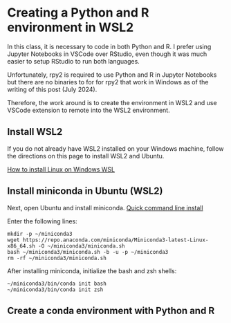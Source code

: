 # Creating a Python and R environment in WSL2

In this class, it is necessary to code in both Python and R.
I prefer using Jupyter Notebooks in VSCode over RStudio, even though it was
much easier to setup RStudio to run both languages.

Unfortunately, rpy2 is required to use Python and R in Jupyter Notebooks but
there are no binaries to for for rpy2 that work in Windows as of the
writing of this post (July 2024).

Therefore, the work around is to create the environment in WSL2 and use
VSCode extension to remote into the WSL2 environment.

## Install WSL2

If you do not already have WSL2 installed on your Windows machine, follow the
directions on this page to install WSL2 and Ubuntu.

[How to install Linux on Windows WSL](https://learn.microsoft.com/en-us/windows/wsl/install)

## Install miniconda in Ubuntu (WSL2)

Next, open Ubuntu and install miniconda.
[Quick command line install](https://docs.anaconda.com/miniconda/)

Enter the following lines:

```
mkdir -p ~/miniconda3
wget https://repo.anaconda.com/miniconda/Miniconda3-latest-Linux-x86_64.sh -O ~/miniconda3/miniconda.sh
bash ~/miniconda3/miniconda.sh -b -u -p ~/miniconda3
rm -rf ~/miniconda3/miniconda.sh
```

After installing miniconda, initialize the bash and zsh shells:

```
~/miniconda3/bin/conda init bash
~/miniconda3/bin/conda init zsh
```

## Create a conda environment with Python and R
